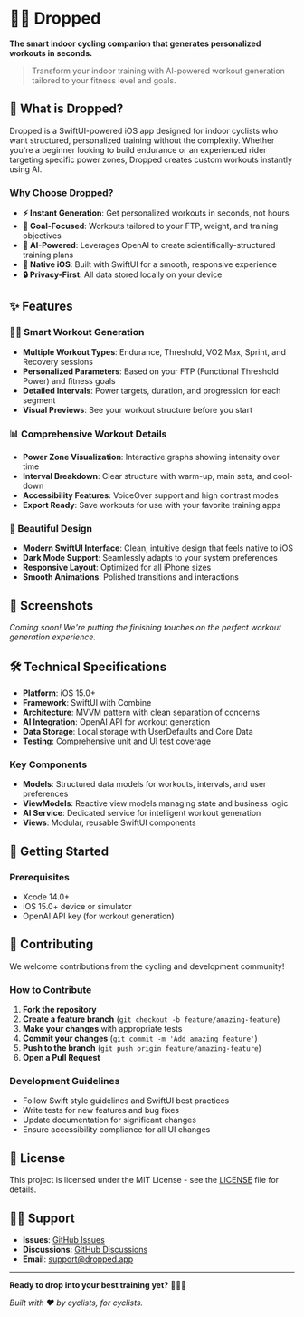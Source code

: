 # 🚴‍♂️ Dropped

**The smart indoor cycling companion that generates personalized workouts in seconds.**

> Transform your indoor training with AI-powered workout generation tailored to your fitness level and goals.

## 🚀 What is Dropped?

Dropped is a SwiftUI-powered iOS app designed for indoor cyclists who want structured, personalized training without the complexity. Whether you're a beginner looking to build endurance or an experienced rider targeting specific power zones, Dropped creates custom workouts instantly using AI.

### Why Choose Dropped?
- **⚡ Instant Generation**: Get personalized workouts in seconds, not hours
- **🎯 Goal-Focused**: Workouts tailored to your FTP, weight, and training objectives
- **🤖 AI-Powered**: Leverages OpenAI to create scientifically-structured training plans
- **📱 Native iOS**: Built with SwiftUI for a smooth, responsive experience
- **🔒 Privacy-First**: All data stored locally on your device

## ✨ Features

### 🏋️‍♂️ Smart Workout Generation
- **Multiple Workout Types**: Endurance, Threshold, VO2 Max, Sprint, and Recovery sessions
- **Personalized Parameters**: Based on your FTP (Functional Threshold Power) and fitness goals
- **Detailed Intervals**: Power targets, duration, and progression for each segment
- **Visual Previews**: See your workout structure before you start

### 📊 Comprehensive Workout Details
- **Power Zone Visualization**: Interactive graphs showing intensity over time
- **Interval Breakdown**: Clear structure with warm-up, main sets, and cool-down
- **Accessibility Features**: VoiceOver support and high contrast modes
- **Export Ready**: Save workouts for use with your favorite training apps

### 🎨 Beautiful Design
- **Modern SwiftUI Interface**: Clean, intuitive design that feels native to iOS
- **Dark Mode Support**: Seamlessly adapts to your system preferences
- **Responsive Layout**: Optimized for all iPhone sizes
- **Smooth Animations**: Polished transitions and interactions

## 📱 Screenshots

*Coming soon! We're putting the finishing touches on the perfect workout generation experience.*

## 🛠️ Technical Specifications

- **Platform**: iOS 15.0+
- **Framework**: SwiftUI with Combine
- **Architecture**: MVVM pattern with clean separation of concerns
- **AI Integration**: OpenAI API for workout generation
- **Data Storage**: Local storage with UserDefaults and Core Data
- **Testing**: Comprehensive unit and UI test coverage

### Key Components
- **Models**: Structured data models for workouts, intervals, and user preferences
- **ViewModels**: Reactive view models managing state and business logic
- **AI Service**: Dedicated service for intelligent workout generation
- **Views**: Modular, reusable SwiftUI components

## 🚀 Getting Started

### Prerequisites
- Xcode 14.0+
- iOS 15.0+ device or simulator
- OpenAI API key (for workout generation)

## 🤝 Contributing

We welcome contributions from the cycling and development community!

### How to Contribute
1. **Fork the repository**
2. **Create a feature branch** (`git checkout -b feature/amazing-feature`)
3. **Make your changes** with appropriate tests
4. **Commit your changes** (`git commit -m 'Add amazing feature'`)
5. **Push to the branch** (`git push origin feature/amazing-feature`)
6. **Open a Pull Request**

### Development Guidelines
- Follow Swift style guidelines and SwiftUI best practices
- Write tests for new features and bug fixes
- Update documentation for significant changes
- Ensure accessibility compliance for all UI changes

## 📄 License

This project is licensed under the MIT License - see the [LICENSE](LICENSE) file for details.

## 🙋‍♂️ Support

- **Issues**: [GitHub Issues](https://github.com/yourusername/Dropped/issues)
- **Discussions**: [GitHub Discussions](https://github.com/yourusername/Dropped/discussions)
- **Email**: support@dropped.app

---

**Ready to drop into your best training yet?** 🚴‍♂️💨

*Built with ❤️ by cyclists, for cyclists.*
